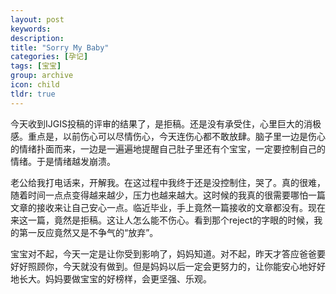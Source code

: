 ```yaml
---
layout: post
keywords: 
description: 
title: "Sorry My Baby"
categories: [孕记]
tags: [宝宝]
group: archive
icon: child
tldr: true
---
```


今天收到IJGIS投稿的评审的结果了，是拒稿。还是没有承受住，心里巨大的消极感。重点是，以前伤心可以尽情伤心，今天连伤心都不敢放肆。脑子里一边是伤心的情绪扑面而来，一边是一遍遍地提醒自己肚子里还有个宝宝，一定要控制自己的情绪。于是情绪越发崩溃。

老公给我打电话来，开解我。在这过程中我终于还是没控制住，哭了。真的很难，随着时间一点点变得越来越少，压力也越来越大。这时候的我真的很需要哪怕一篇文章的接收来让自己安心一点。临近毕业，手上竟然一篇接收的文章都没有。现在来这一篇，竟然是拒稿。这让人怎么能不伤心。看到那个reject的字眼的时候，我的第一反应竟然又是不争气的“放弃”。

宝宝对不起，今天一定是让你受到影响了，妈妈知道。对不起，昨天才答应爸爸要好好照顾你，今天就没有做到。但是妈妈以后一定会更努力的，让你能安心地好好地长大。妈妈要做宝宝的好榜样，会更坚强、乐观。